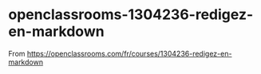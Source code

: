 # openclassrooms-1304236-redigez-en-markdown
From https://openclassrooms.com/fr/courses/1304236-redigez-en-markdown
